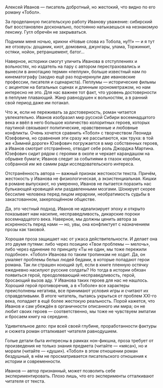 
Алексей Иванов — писатель добротный, но жестокий, что видно по его роману «Тобол».

За проделанную писательскую работу Иванову уважение: сибирский быт восстановлен досконально, постоянно натыкаешься на незнакомую лексику. Гугл обречён не закрываться.

Подними меня ночью, крикни «Новые слова из Тобола, ну!!!» — и я тут же отзовусь: дощаник, киот, домовина, джунгары, улама, Торжинкит, остяки, нойон, ретраншемент, батог…

Наверное, историки смогут уличить Иванова в отступлениях и вольностях, но издатель на пару с автором перестраховались и вынесли в аннотацию термин «пеплум», больше известный нам по кинематографу (заодно ещё раз подчеркнули две ивановские профессии, писателя и сценариста). Пеплумы — исторические фильмы с акцентом на батальных сценах и длинным хронометражом, но нам интересно не это. Для нас важнее тот факт, что уровень достоверности в пеплуме плавающий. Жанр равнодушен к вольностям, а в ранний свой период даже им потакал.

Что ж, если не переживать за достоверность, роман читается увлекательно. Иванов изобразил мир русской Сибири восемнадцатого века и ввёл в него большое количество колоритных героев, которых паутиной связывают политические, нравственные и любовные конфликты. Очень хочется сравнить «Тобол» с творчеством Леонида Юзефовича, но сравнения эти сразу же рассыпаются, как труха: в той же «Зимней дороге» Юзефович погружается в мир собственных героев, а Иванов смотрит отстранённо, отводит себе роль Джорджа Мартина. Юзефович сидит рядом с героями в окопе и черкает карандашом на обрывке бумаги; Иванов следит за событиями в глазок коробки, собранной им же самим ради исследовательского интереса.

Отстранённость автора — важный признак жестокости текста. Причём, жестокость у Иванова не физиологическая, а экзистенциальная. Кишки в романе выпускают, но умеренно, Иванов не пытается поразить нас булькающей кровищей или раздавленными мозгами. Шокирует скорее бессилие человека перед лицом иерархии, необратимость судьбы в закастованном, закерпощённом обществе.

Да, это честный подход. Иванов не идеализирует эпоху и открыто показывает нам насилие, несправедливость, дикарские пороки восемнадцатого века. Наверное, мы должны ценить автора за искренность перед нами — но, увы, она конфликтует с назначением прозы как таковой.

Хорошая проза защищает нас от ужаса действительности. И делает она это двумя путями: либо через позицию «Твои проблемы — мелочь», либо через единение по принципу «Ты не один, мы тоже пережили подобное». «Тобол» Иванова по таким тропинкам не ходит. Да, он умаляет проблемы белых людей бедами, в которые попадают герои романа. Так ли страшен ноющий зуб, если в книге пленную остячку ежедневно насилуют русские солдаты? Но тогда в истории обязан появиться герой, преодолевающий несправедливость, герой, бросающий вызов аду. У Иванова таких героев для нас не нашлось. Хороший герой противоречив, а в «Тоболе» все характеры преисполнены негатива, все принимают условия игры и считают их справделивыми. В итоге читатель, пытаясь укрыться от проблем XXI-го века, попадает в ещё более жестокую реальность. Порой кажется, что Иванов и сам убеждён в органичности описанного им мира; он не любит своих героев — соответственно, мы тоже не чувствуем эмпатии и бросаем книгу на середине.

Удивительное дело: при всей своей глубине, проработанности фактуры и сюжета роман отталкивает читателя равнодушием. 

Голые детали быта интересны в рамках нон-фикшна, проза требует от произведения не только знания предмета (читайте — «мяса»), но и морали (читайте — «души»). «Тобол» в этом отношении роман бездушный, в нём не просматривается писательского отношения к истории и современности.

Иванов — автор признанный, может позволить себе экспериментировать. Плохо лишь, что его эксперименты отталкивают читателя от текста.